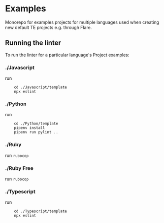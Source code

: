 # Examples
Monorepo for examples projects for multiple languages used when creating new default TE projects e.g. through Flare.

## Running the linter
To run the linter for a particular language's Project examples:

### ./Javascript
run
```
    cd ./Javascript/template
    npx eslint
```

### ./Python
run
```
    cd ./Python/template
    pipenv install
    pipenv run pylint ..
```

### ./Ruby
run `rubocop`

### ./Ruby Free
run `rubocop`

### ./Typescript
run
```
    cd ./Typescript/template
    npx eslint
```